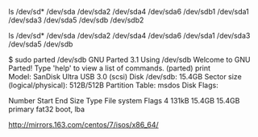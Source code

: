 ls /dev/sd*
/dev/sda   /dev/sda2  /dev/sda4  /dev/sda6  /dev/sdb1
/dev/sda1  /dev/sda3  /dev/sda5  /dev/sdb   /dev/sdb2

ls /dev/sd*
/dev/sda   /dev/sda2  /dev/sda4  /dev/sda6
/dev/sda1  /dev/sda3  /dev/sda5  /dev/sdb

$ sudo parted /dev/sdb
GNU Parted 3.1
Using /dev/sdb
Welcome to GNU Parted! Type 'help' to view a list of commands.
(parted) print                                                            
Model: SanDisk Ultra USB 3.0 (scsi)
Disk /dev/sdb: 15.4GB
Sector size (logical/physical): 512B/512B
Partition Table: msdos
Disk Flags: 

Number  Start  End     Size    Type     File system  Flags
 4      131kB  15.4GB  15.4GB  primary  fat32        boot, lba

http://mirrors.163.com/centos/7/isos/x86_64/
